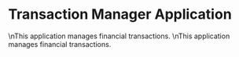 # Transaction Manager Application
\nThis application manages financial transactions.
\nThis application manages financial transactions.
